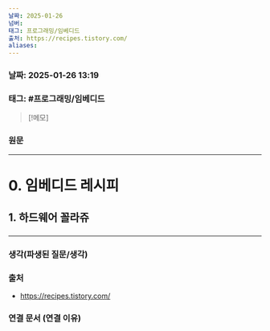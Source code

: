 ```yaml
---
날짜: 2025-01-26
넘버: 
태그: 프로그래밍/임베디드
출처: https://recipes.tistory.com/
aliases:
---
```

### 날짜:  2025-01-26 13:19

### 태그: #프로그래밍/임베디드 

>[!메모]
>

### 원문
---
# 0. 임베디드 레시피
## 1. 하드웨어 꼴라쥬
### 
---
### 생각(파생된 질문/생각)

### 출처
- https://recipes.tistory.com/

### 연결 문서 (연결 이유)
